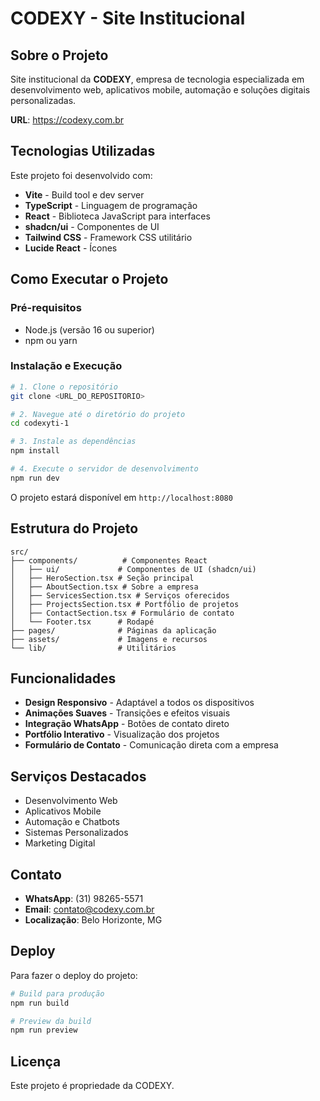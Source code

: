 # CODEXY - Site Institucional

## Sobre o Projeto

Site institucional da **CODEXY**, empresa de tecnologia especializada em desenvolvimento web, aplicativos mobile, automação e soluções digitais personalizadas.

**URL**: https://codexy.com.br

## Tecnologias Utilizadas

Este projeto foi desenvolvido com:

- **Vite** - Build tool e dev server
- **TypeScript** - Linguagem de programação
- **React** - Biblioteca JavaScript para interfaces
- **shadcn/ui** - Componentes de UI
- **Tailwind CSS** - Framework CSS utilitário
- **Lucide React** - Ícones

## Como Executar o Projeto

### Pré-requisitos

- Node.js (versão 16 ou superior)
- npm ou yarn

### Instalação e Execução

```bash
# 1. Clone o repositório
git clone <URL_DO_REPOSITORIO>

# 2. Navegue até o diretório do projeto
cd codexyti-1

# 3. Instale as dependências
npm install

# 4. Execute o servidor de desenvolvimento
npm run dev
```

O projeto estará disponível em `http://localhost:8080`

## Estrutura do Projeto

```
src/
├── components/          # Componentes React
│   ├── ui/             # Componentes de UI (shadcn/ui)
│   ├── HeroSection.tsx # Seção principal
│   ├── AboutSection.tsx # Sobre a empresa
│   ├── ServicesSection.tsx # Serviços oferecidos
│   ├── ProjectsSection.tsx # Portfólio de projetos
│   ├── ContactSection.tsx # Formulário de contato
│   └── Footer.tsx      # Rodapé
├── pages/              # Páginas da aplicação
├── assets/             # Imagens e recursos
└── lib/                # Utilitários
```

## Funcionalidades

- **Design Responsivo** - Adaptável a todos os dispositivos
- **Animações Suaves** - Transições e efeitos visuais
- **Integração WhatsApp** - Botões de contato direto
- **Portfólio Interativo** - Visualização dos projetos
- **Formulário de Contato** - Comunicação direta com a empresa

## Serviços Destacados

- Desenvolvimento Web
- Aplicativos Mobile
- Automação e Chatbots
- Sistemas Personalizados
- Marketing Digital

## Contato

- **WhatsApp**: (31) 98265-5571
- **Email**: contato@codexy.com.br
- **Localização**: Belo Horizonte, MG

## Deploy

Para fazer o deploy do projeto:

```bash
# Build para produção
npm run build

# Preview da build
npm run preview
```

## Licença

Este projeto é propriedade da CODEXY.
